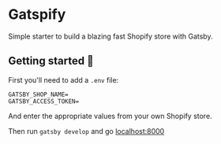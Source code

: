 # Gatspify

Simple starter to build a blazing fast Shopify store with Gatsby.

## Getting started 🚀

First you'll need to add a `.env` file:

```
GATSBY_SHOP_NAME=
GATSBY_ACCESS_TOKEN=
```

And enter the appropriate values from your own Shopify store.

Then run `gatsby develop` and go [localhost:8000](http://localhost:8000)
